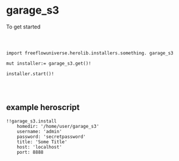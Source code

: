 # garage_s3



To get started

```vlang



import freeflowuniverse.herolib.installers.something. garage_s3

mut installer:= garage_s3.get()!

installer.start()!




```

## example heroscript


```hero
!!garage_s3.install
    homedir: '/home/user/garage_s3'
    username: 'admin'
    password: 'secretpassword'
    title: 'Some Title'
    host: 'localhost'
    port: 8888

```


